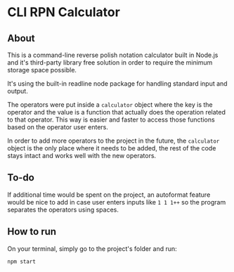 # CLI RPN Calculator

## About
This is a command-line reverse polish notation calculator built in Node.js and it's third-party library free solution in order to require the minimum storage space possible.

It's using the built-in readline node package for handling standard input and output.

The operators were put inside a `calculator` object where the key is the operator and the value is a function that actually does the operation related to that operator. This way is easier and faster to access those functions based on the operator user enters.

In order to add more operators to the project in the future, the `calculator` object is the only place where it needs to be added, the rest of the code stays intact and works well with the new operators.

## To-do
If additional time would be spent on the project, an autoformat feature would be nice to add in case user enters inputs like `1 1 1++` so the program separates the operators using spaces.

## How to run
On your terminal, simply go to the project's folder and run:
```
npm start
```